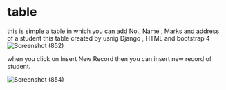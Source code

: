 # table
this is simple a table in which you can add No., Name , Marks and address of a student
this table created by usnig Django , HTML and bootstrap 4
![Screenshot (852)](https://user-images.githubusercontent.com/68075023/93744782-09a97c00-fc10-11ea-8f22-8c46ca483667.png)


when you click on Insert New Record then you can insert new record of student.

![Screenshot (854)](https://user-images.githubusercontent.com/68075023/93744960-4d9c8100-fc10-11ea-8ef1-a516ee2855ce.png)
